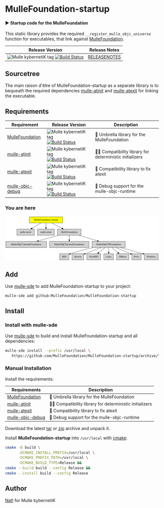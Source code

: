# MulleFoundation-startup

#### ▶️  Startup code for the MulleFoundation

This static library provides the required `__register_mulle_objc_universe`
function for executables, that link against
[MulleFoundation](//github.com/MulleFoundation/MulleFoundation).



| Release Version                                       | Release Notes
|-------------------------------------------------------|--------------
| ![Mulle kybernetiK tag](https://img.shields.io/github/tag/MulleFoundation/MulleFoundation-startup.svg?branch=release) [![Build Status](https://github.com/MulleFoundation/MulleFoundation-startup/workflows/CI/badge.svg?branch=release)](//github.com/MulleFoundation/MulleFoundation-startup/actions) | [RELEASENOTES](RELEASENOTES.md) |





## Sourcetree

The main raison d'être of MulleFoundation-startup as a
separate library is to bequeath the required dependencies
[mulle-atinit](//github.com/mulle-core/mulle-atinit) and
[mulle-atexit](//github.com/mulle-core/mulle-atexit) for linking the
executable.



## Requirements

|   Requirement         | Release Version  | Description
|-----------------------|------------------|---------------
| [MulleFoundation](https://github.com/MulleFoundation/MulleFoundation) | ![Mulle kybernetiK tag](https://img.shields.io/github/tag//.svg) [![Build Status](https://github.com///workflows/CI/badge.svg?branch=release)](https://github.com///actions/workflows/mulle-sde-ci.yml) | 💍 Umbrella library for the MulleFoundation
| [mulle-atinit](https://github.com/mulle-core/mulle-atinit) | ![Mulle kybernetiK tag](https://img.shields.io/github/tag//.svg) [![Build Status](https://github.com///workflows/CI/badge.svg?branch=release)](https://github.com///actions/workflows/mulle-sde-ci.yml) | 🤱🏼 Compatibility library for deterministic initializers
| [mulle-atexit](https://github.com/mulle-core/mulle-atexit) | ![Mulle kybernetiK tag](https://img.shields.io/github/tag//.svg) [![Build Status](https://github.com///workflows/CI/badge.svg?branch=release)](https://github.com///actions/workflows/mulle-sde-ci.yml) | 👼 Compatibility library to fix atexit
| [mulle-objc-debug](https://github.com/mulle-objc/mulle-objc-debug) | ![Mulle kybernetiK tag](https://img.shields.io/github/tag//.svg) [![Build Status](https://github.com///workflows/CI/badge.svg?branch=release)](https://github.com///actions/workflows/mulle-sde-ci.yml) | 🐞 Debug support for the mulle-objc-runtime

### You are here

![Overview](overview.dot.svg)

## Add

Use [mulle-sde](//github.com/mulle-sde) to add MulleFoundation-startup to your project:

``` sh
mulle-sde add github:MulleFoundation/MulleFoundation-startup
```

## Install

### Install with mulle-sde

Use [mulle-sde](//github.com/mulle-sde) to build and install MulleFoundation-startup and all dependencies:

``` sh
mulle-sde install --prefix /usr/local \
   https://github.com/MulleFoundation/MulleFoundation-startup/archive/latest.tar.gz
```

### Manual Installation

Install the requirements:

| Requirements                                 | Description
|----------------------------------------------|-----------------------
| [MulleFoundation](https://github.com/MulleFoundation/MulleFoundation)             | 💍 Umbrella library for the MulleFoundation
| [mulle-atinit](https://github.com/mulle-core/mulle-atinit)             | 🤱🏼 Compatibility library for deterministic initializers
| [mulle-atexit](https://github.com/mulle-core/mulle-atexit)             | 👼 Compatibility library to fix atexit
| [mulle-objc-debug](https://github.com/mulle-objc/mulle-objc-debug)             | 🐞 Debug support for the mulle-objc-runtime

Download the latest [tar](https://github.com/MulleFoundation/MulleFoundation-startup/archive/refs/tags/latest.tar.gz) or [zip](https://github.com/MulleFoundation/MulleFoundation-startup/archive/refs/tags/latest.zip) archive and unpack it.

Install **MulleFoundation-startup** into `/usr/local` with [cmake](https://cmake.org):

``` sh
cmake -B build \
      -DCMAKE_INSTALL_PREFIX=/usr/local \
      -DCMAKE_PREFIX_PATH=/usr/local \
      -DCMAKE_BUILD_TYPE=Release &&
cmake --build build --config Release &&
cmake --install build --config Release
```

## Author

[Nat!](https://mulle-kybernetik.com/weblog) for Mulle kybernetiK  


